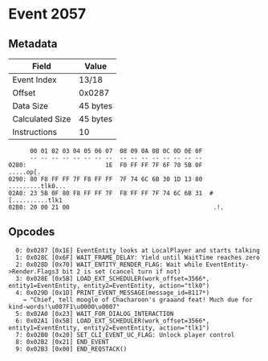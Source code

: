 # Event 2057

## Metadata

| Field           | Value    |
|-----------------|----------|
| Event Index     | 13/18    |
| Offset          | 0x0287   |
| Data Size       | 45 bytes |
| Calculated Size | 45 bytes |
| Instructions    | 10       |

```
      00 01 02 03 04 05 06 07  08 09 0A 0B 0C 0D 0E 0F
      -- -- -- -- -- -- -- --  -- -- -- -- -- -- -- --
0280:                      1E  F0 FF FF 7F 6F 70 5B 0F         .....op[.
0290: 80 F8 FF FF 7F F8 FF FF  7F 74 6C 6B 30 1D 13 80  .........tlk0...
02A0: 23 5B 0F 80 F8 FF FF 7F  F8 FF FF 7F 74 6C 6B 31  #[..........tlk1
02B0: 20 00 21 00                                        .!.            
```

## Opcodes

```
  0: 0x0287 [0x1E] EventEntity looks at LocalPlayer and starts talking
  1: 0x028C [0x6F] WAIT_FRAME_DELAY: Yield until WaitTime reaches zero
  2: 0x028D [0x70] WAIT_ENTITY_RENDER_FLAG: Wait while EventEntity->Render.Flags3 bit 2 is set (cancel turn if not)
  3: 0x028E [0x5B] LOAD_EXT_SCHEDULER(work_offset=3566*, entity1=EventEntity, entity2=EventEntity, action="tlk0")
  4: 0x029D [0x1D] PRINT_EVENT_MESSAGE(message_id=8117*)
    → "Chief, tell moogle of Chacharoon's graaand feat! Much due for kind-words!\u007F1\u0000\u0007"
  5: 0x02A0 [0x23] WAIT_FOR_DIALOG_INTERACTION
  6: 0x02A1 [0x5B] LOAD_EXT_SCHEDULER(work_offset=3566*, entity1=EventEntity, entity2=EventEntity, action="tlk1")
  7: 0x02B0 [0x20] SET_CLI_EVENT_UC_FLAG: Unlock player control
  8: 0x02B2 [0x21] END_EVENT
  9: 0x02B3 [0x00] END_REQSTACK()
```
